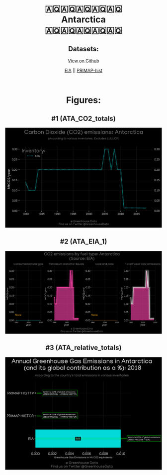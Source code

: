 
<center>
<h1 align="center">
🇦🇶🇦🇶🇦🇶🇦🇶🇦🇶
<br>
Antarctica
<br>
🇦🇶🇦🇶🇦🇶🇦🇶🇦🇶
</h1>
<h2>Datasets:</h2>
<p><a href="https://github.com/dquintani/GreenhouseData/tree/master/country_data/ATA_Antarctica/data">View on Github</a>
<br></p><p><a href="data/ATA_EIA.csv">EIA</a> || <a href="data/ATA_PRIMAP-hist.csv">PRIMAP-hist</a></p><p><br></p>
<h1>Figures:</h1><h2>#1 (ATA_CO2_totals)</h2>
<p><img alt="" src="figures/ATA_CO2_totals.png" /></p><h2>#2 (ATA_EIA_1)</h2>
<p><img alt="" src="figures/ATA_EIA_1.png" /></p><h2>#3 (ATA_relative_totals)</h2>
<p><img alt="" src="figures/ATA_relative_totals.png" /></p>